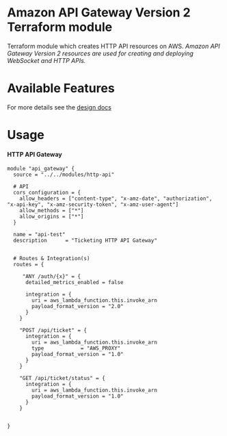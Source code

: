 # Amazon API Gateway Version 2 Terraform module

Terraform module which creates HTTP API resources on AWS.
*Amazon API Gateway Version 2 resources are used for creating and deploying WebSocket and HTTP APIs.*

# Available Features
For more details see the [design docs](docs/README.md) 

# Usage

#### HTTP API Gateway

```hcl 
module "api_gateway" {
  source = "../../modules/http-api"

  # API
  cors_configuration = {
    allow_headers = ["content-type", "x-amz-date", "authorization", "x-api-key", "x-amz-security-token", "x-amz-user-agent"]
    allow_methods = ["*"]
    allow_origins = ["*"]
  }

  name = "api-test"
  description      = "Ticketing HTTP API Gateway"


  # Routes & Integration(s)
  routes = {

     "ANY /auth/{x}" = {
      detailed_metrics_enabled = false

      integration = {
        uri = aws_lambda_function.this.invoke_arn
        payload_format_version = "2.0"
      }
    }

    "POST /api/ticket" = {
      integration = {
        uri = aws_lambda_function.this.invoke_arn
        type            = "AWS_PROXY"
        payload_format_version = "1.0"
      }
    }

    "GET /api/ticket/status" = {
      integration = {
        uri = aws_lambda_function.this.invoke_arn
        payload_format_version = "1.0"
      }
    }


}
```